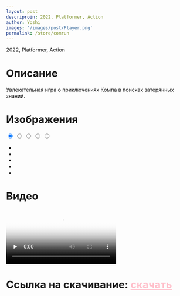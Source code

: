 ```yaml
---
layout: post
descriproin: 2022, Platformer, Action
author: Yoshi
images: '/images/post/Player.png'
permalink: /store/comrun
---
```


<p class="description">2022, Platformer, Action</p>

# Описание
Увлекательная игра о приключениях Компа в поисках затерянных знаний.

# Изображения
<div class="s-wrap s-type-1" role="slider">
  <input type="radio" id="s-1" name="slider-control" checked="checked">
  <input type="radio" id="s-2" name="slider-control">
  <input type="radio" id="s-3" name="slider-control">
  <input type="radio" id="s-4" name="slider-control">
  <input type="radio" id="s-5" name="slider-control">
  <ul class="s-content">
    <li class="s-item s-item-1" style="background-image: url(/images/post/comrun/Screenshot_2022-07-07-18-23-33_1920x1080.png)"></li>
    <li class="s-item s-item-2" style="background-image: url(/images/post/comrun/Screenshot_2022-07-07-18-24-34_1920x1080.png)"></li>
    <li class="s-item s-item-3" style="background-image: url(/images/post/comrun/Screenshot_2022-07-07-18-24-48_1920x1080.png)"></li>
    <li class="s-item s-item-4" style="background-image: url(/images/post/comrun/Screenshot_2022-07-07-18-25-23_1920x1080.png)"></li>
    <li class="s-item s-item-5" style="background-image: url(/images/post/comrun/Screenshot_2022-07-07-18-26-17_1920x1080.png)"></li>
  </ul>
  <div class="s-control">
    <label class="s-c-1" for="s-1"></label>
    <label class="s-c-2" for="s-2"></label>
    <label class="s-c-3" for="s-3"></label>
    <label class="s-c-4" for="s-4"></label>
    <label class="s-c-5" for="s-5"></label>
  </div>
  <div class="s-nav">
    <label class="s-nav-1 right" for="s-2"></label>
    <label class="s-nav-2 left" for="s-1"></label>
    <label class="s-nav-2 right" for="s-3"></label>
    <label class="s-nav-3 left" for="s-2"></label>
    <label class="s-nav-3 right" for="s-4"></label>
    <label class="s-nav-4 left" for="s-3"></label>
    <label class="s-nav-4 right" for="s-5"></label>
    <label class="s-nav-5 left" for="s-4"></label>
  </div>
</div>

# Видео
<video id='video' controls="controls" preload='none' poster="/images/post/Player.png">
  <source id='mp4' src="/video/comrun/2022-07-07 21-36-18.mp4" type='video/mp4' />
</video>

# Ссылка на скачивание: <a href="https://github.com/DarkMooNight/comrun-yandex" style="color:pink;">скачать</a>